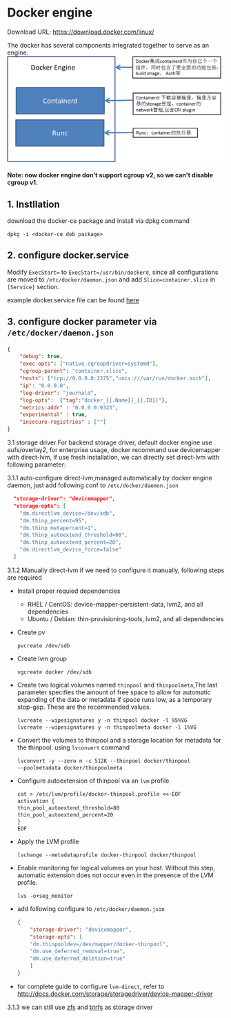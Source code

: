 # Docker engine

Download URL: https://download.docker.com/linux/

The docker has several components integrated together to serve as an engine. 
![docker componenent](./images/docker-components.png)
#### Note: now docker engine don't support cgroup v2, so we can't disable cgroup v1.

## 1. Instllation
download the docker-ce package and install via dpkg command
```
dpkg -i <docker-ce deb package>
```

## 2. configure docker.service

Modify `ExecStart=` to `ExecStart=/usr/bin/dockerd`, since all configurations are moved to `/etc/docker/daemon.json`
and add `Slice=container.slice` in `[Service]` section.

example docker.service file can be found [here](./docker.srvice)
## 3. configure docker parameter via `/etc/docker/daemon.json`
```json
{
    "debug": true,
    "exec-opts": ["native.cgroupdriver=systemd"],
    "cgroup-parent": "container.slice",
    "hosts": ["tcp://0.0.0.0:2375","unix:///var/run/docker.sock"],
    "ip": "0.0.0.0",
    "log-driver": "journald",
    "log-opts":  {"tag":"docker_{{.Name}}_{{.ID}}"},
    "metrics-addr" : "0.0.0.0:9323",
    "experimental" : true,
    "insecure-registries" : [""]
}
```
3.1 storage driver 
For backend storage driver, default docker engine use aufs/overlay2, for enterprise usage, docker recommand use devicemapper with direct-lvm, if use fresh installation, we can directly set direct-lvm with following parameter:

3.1.1 auto-configure direct-lvm,managed automatically by docker engine daemon, just add following conf to `/etc/docker/daemon.json`

```json
  "storage-driver": "devicemapper",
  "storage-opts": [
    "dm.directlvm_device=/dev/sdb",
    "dm.thinp_percent=95",
    "dm.thinp_metapercent=1",
    "dm.thinp_autoextend_threshold=80",
    "dm.thinp_autoextend_percent=20",
    "dm.directlvm_device_force=false"
  ]
```
3.1.2 Manually direct-lvm
if we need to configure it manually, following steps are required
- Install proper requied dependencies
    - RHEL / CentOS: device-mapper-persistent-data, lvm2, and all dependencies
    - Ubuntu / Debian: thin-provisioning-tools, lvm2, and all dependencies

- Create pv 
    ```shell
    pvcreate /dev/sdb
    ```

- Create lvm group
    ```shell
    vgcreate docker /dev/sdb
    ```

- Create two logical volumes named `thinpool` and `thinpoolmeta`,The last parameter specifies the amount of free space to allow for automatic expanding of the data or metadata if space runs low, as a temporary stop-gap. These are the recommended values.
    ```shell
    lvcreate --wipesignatures y -n thinpool docker -l 95%VG
    lvcreate --wipesignatures y -n thinpoolmeta docker -l 1%VG
    ```

- Convert the volumes to thinpool and a storage location for metadata for the thinpool. using `lvconvert` command
    ```shell
    lvconvert -y --zero n -c 512K --thinpool docker/thinpool 
    --poolmetadata docker/thinpoolmeta
    ```

- Configure autoextension of thinpool via an `lvm` profile
    ```shell
    cat > /etc/lvm/profile/docker-thinpool.profile <<-EOF
    activation {
    thin_pool_autoextend_threshold=80
    thin_pool_autoextend_percent=20
    }
    EOF
    ```
- Apply the LVM profile 
    ```shell
    lvchange --metadataprofile docker-thinpool docker/thinpool
    ```
- Enable monitoring for logical volumes on your host. Without this step, automatic extension does not occur even in the presence of the LVM profile.
    ```shell
    lvs -o+seg_monitor
    ```

- add following configure to `/etc/docker/daemon.json`
    ```json
    {
        "storage-driver": "devicemapper",
        "storage-opts": [
        "dm.thinpooldev=/dev/mapper/docker-thinpool",
        "dm.use_deferred_removal=true",
        "dm.use_deferred_deletion=true"
        ]
    }    
    ```

- for complete guide to configure `lvm-direct`, refer to http://docs.docker.com/storage/storagedriver/device-mapper-driver

3.1.3 we can still use [zfs](https://docs.docker.com/storage/storagedriver/zfs-driver/) and [btrfs](https://docs.docker.com/storage/storagedriver/btrfs-driver/) as storage driver